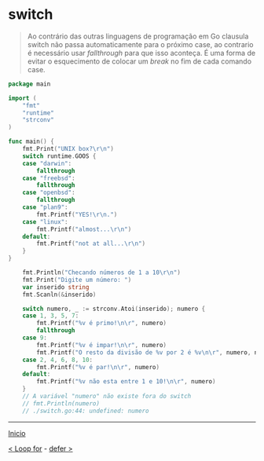 # switch

> Ao contrário das outras linguagens de programação em Go clausula switch não passa automaticamente para o próximo case, ao contrario é necessário usar *fallthrough* para que isso aconteça. É uma forma de evitar o esquecimento de colocar um *break* no fim de cada comando case.

```go
package main

import (
	"fmt"
	"runtime"
	"strconv"
)

func main() {
	fmt.Print("UNIX box?\r\n")
	switch runtime.GOOS {
	case "darwin":
		fallthrough
	case "freebsd":
		fallthrough
	case "openbsd":
		fallthrough
	case "plan9":
		fmt.Printf("YES!\r\n.")
	case "linux":
		fmt.Printf("almost...\r\n")
	default:
		fmt.Printf("not at all...\r\n")
	}
}

	fmt.Println("Checando números de 1 a 10\r\n")
	fmt.Print("Digite um número: ")
	var inserido string
	fmt.Scanln(&inserido)

	switch numero, _ := strconv.Atoi(inserido); numero {
	case 1, 3, 5, 7:
		fmt.Printf("%v é primo!\n\r", numero)
		fallthrough
	case 9:
		fmt.Printf("%v é impar!\n\r", numero)
		fmt.Printf("O resto da divisão de %v por 2 é %v\n\r", numero, numero%2)
	case 2, 4, 6, 8, 10:
		fmt.Printf("%v é par!\n\r", numero)
	default:
		fmt.Printf("%v não esta entre 1 e 10!\n\r", numero)
	}
	// A variável "numero" não existe fora do switch
	// fmt.Println(numero)
	// ./switch.go:44: undefined: numero
```

---
[Inicio](../README.md)

[< Loop for](../for/) - [defer >](../defer/)
